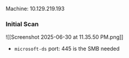 Machine: 10.129.219.193

### Initial Scan
![[Screenshot 2025-06-30 at 11.35.50 PM.png]]
- `microsoft-ds` port: 445 is the SMB needed
